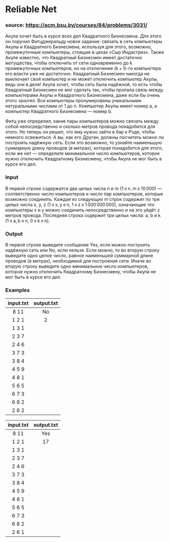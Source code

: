 # Reliable Net

### source: https://acm.bsu.by/courses/84/problems/3031/

Акула хочет быть в курсе всех дел Квадратного Бизнесмена. Для этого он поручил Фитцджеральду новое задание: связать в сеть компьютеры Акулы и Квадратного Бизнесмена, используя для этого, возможно, промежуточные компьютеры, стоящие в цехах «Сыр Индастриз». Также Акуле известно, что Квадратный Бизнесмен имеет достаточно могущества, чтобы отключить от сети одновременно до k промежуточных компьютеров, но на отключение (k + 1)-го компьютера его власти уже не достаточно. Квадратный Бизнесмен никогда не выключает свой компьютер и не может отключить компьютер Акулы, ведь они в деле! Акула хочет, чтобы сеть была надёжной, то есть чтобы Квадратный Бизнесмен не мог сделать так, чтобы пропала связь между компьютерами Акулы и Квадратного Бизнесмена, даже если бы очень этого захотел. Все компьютеры пронумерованы уникальными натуральными числами от 1 до n. Компьютер Акулы имеет номер a, а компьютер Квадратного Бизнесмена — номер b.

Фитц уже определил, какие пары компьютеров можно связать между собой непосредственно и сколько метров провода понадобится для этого. Но теперь он решил, что ему нужно зайти в бар к Роде, чтобы немного освежиться. А вы, как его Друган, должны посчитать можно ли построить надёжную сеть. Если это возможно, то узнайте наименьшую суммарную длину проводов (в метрах), которая понадобится для этого, если же нет — определите минимальное число компьютеров, которое нужно отключить Квадратному Бизнесмену, чтобы Акула не мог быть в курсе его дел.

### Input
В первой строке содержатся два целых числа n и m (1 ≤ n, m ≤ 10 000) — соответственно число компьютеров и число пар компьютеров, которые возможно соединить.
Каждая из следующих m строк содержит по три целых числа x, y, z (1 ≤ x, y ≤ n, 1 ≤ z ≤ 1 000 000 000), означающие что компьютеры x и y можно соединить непосредственно и на это уйдёт z метров провода. Последняя строка содержит три целых числа: a, b и k (1 ≤ a, b ≤ n, 0 ≤ k ≤ n).

### Output
В первой строке выведите сообщение Yes, если можно построить надёжную сеть или No, если нельзя. Если можно, то во вторую строку выведите одно целое число, равное наименьшей суммарной длине проводов (в метрах), необходимой для построения сети. Иначе во вторую строку выведите одно минимальное число компьютеров, которое нужно отключить Квадратному Бизнесмену, чтобы Акула не мог быть в курсе его дел.

### Examples
input.txt   | output.txt 
:----------:|:------------:
8 11        |     No   
1 2 1       |     2 
1 3 1       |
2 3 7       |
2 4 6       |
3 7 3       |
3 8 4       |
4 5 9       |
4 8 1       |
5 6 5       |
6 7 3       |
6 8 2       |
2 6 2       |

input.txt   | output.txt 
:----------:|:------------:
8 11        |     Yes   
1 2 1       |     17
1 3 1       |
2 3 7       |
2 4 6       |
3 7 3       |
3 8 4       |
4 5 9       |
4 8 1       |
5 6 5       |
6 7 3       |
6 8 2       |
2 6 1       |